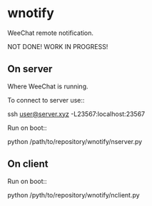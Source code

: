 wnotify
=======

WeeChat remote notification.

NOT DONE! WORK IN PROGRESS!

On server
---------

Where WeeChat is running.

To connect to server use::

  ssh user@server.xyz -L23567:localhost:23567

Run on boot::

  python /path/to/repository/wnotify/nserver.py


On client
---------

Run on boot::

  python /pyth/to/repository/wnotify/nclient.py

